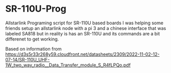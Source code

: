 # SR-110U-Prog
Allstarlink Programing script for SR-110U based boards
I was helping some friends setup an allstarlink node with a pi 3 and a chinese interface that was labeled SA818 but in reality is has an SR-110U and its commands are a bit differenet to get working. 

Based on information from https://d3s5r33r268y59.cloudfront.net/datasheets/2309/2022-11-02-12-07-14/SR-110U_UHF-1W_two_way_radio__Data_Transfer_module_S_R4fLPQo.pdf
